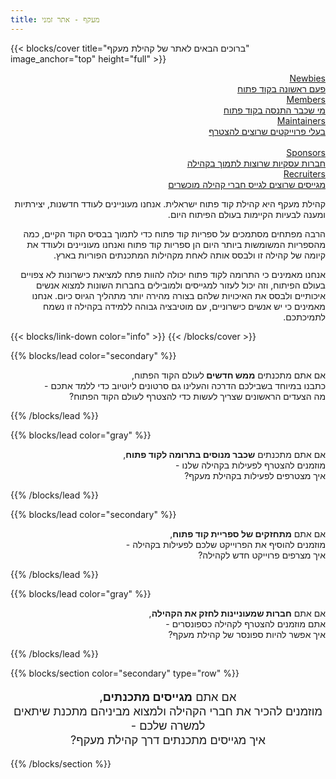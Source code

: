 ```yaml
---
title: מעקף - אתר זמני
---
```


{{< blocks/cover title="ברוכים הבאים לאתר של קהילת מעקף" image_anchor="top" height="full" >}}

<div dir="rtl">
  <a class="btn btn-lg btn-primary me-3 mb-4" href="/docs/">
    Newbies<br>
    פעם ראשונה בקוד פתוח<br>
    <i class="fas fa-arrow-alt-circle-left ms-2"></i>
  </a>

  <a class="btn btn-lg btn-primary me-3 mb-4" href="/docs/">
    Members<br>
  מי שכבר התנסה בקוד פתוח<br>
    <i class="fas fa-arrow-alt-circle-left ms-2"></i>
  </a>

  <a class="btn btn-lg btn-primary me-3 mb-4" href="/docs/">
    Maintainers<br>
  בעלי פרוייקטים שרוצים להצטרף<br>
    <i class="fas fa-arrow-alt-circle-left ms-2"></i>
  </a>
    
  <br>
  
  <a class="btn btn-lg btn-primary me-3 mb-4" href="/docs/">
    Sponsors<br>
  חברות עסקיות שרוצות לתמוך בקהילה<br>
    <i class="fas fa-arrow-alt-circle-left ms-2"></i>
    <a class="btn btn-lg btn-primary me-3 mb-4" href="/docs/">
    Recruiters<br>
  מגייסים שרוצים לגייס חברי קהילה מוכשרים<br>
    <i class="fas fa-arrow-alt-circle-left ms-2"></i>
  </a>

קהילת מעקף היא קהילת קוד פתוח ישראלית. אנחנו מעוניינים לעודד חדשנות, יצירתיות ומענה לבעיות הקיימות בעולם הפיתוח היום.

הרבה מפתחים מסתמכים על ספריות קוד פתוח כדי לתמוך בבסיס הקוד הקיים, כמה מהספריות המשומשות ביותר היום הן ספריות קוד פתוח ואנחנו מעוניינים ולעודד את קיומה של קהילה זו ולבסס אותה לאחת מקהילות המתכנתים הפוריות בארץ.

אנחנו מאמינים כי התרומה לקוד פתוח יכולה להוות פתח למציאת כישרונות לא צפויים בעולם הפיתוח, וזה יכול לעזור למגייסים ולמובילים בחברות השונות למצוא אנשים איכותיים ולבסס את האיכויות שלהם בצורה מהירה יותר מתהליך הגיוס כיום. אנחנו מאמינים כי יש אנשים כישרוניים, עם מוטיבציה גבוהה ללמידה בקהילה זו נשמח לתמיכתכם.

</div>

{{< blocks/link-down color="info" >}}
{{< /blocks/cover >}}

{{% blocks/lead color="secondary" %}}
<div dir="rtl">

אם אתם מתכנתים <b>ממש חדשים </b> לעולם הקוד הפתוח, <br> 
כתבנו במיוחד בשבילכם הדרכה והעלינו גם סרטונים ליוטיוב כדי ללמד אתכם - <br>
מה הצעדים הראשונים שצריך לעשות כדי להצטרף לעולם הקוד הפתוח?

</div>
{{% /blocks/lead %}}

{{% blocks/lead color="gray" %}}
<div dir="rtl">

אם אתם מתכנתים <b>שכבר מנוסים בתרומה לקוד פתוח</b>, <br> 
מוזמנים להצטרף לפעילות בקהילה שלנו - <br>
איך מצטרפים לפעילות בקהילת מעקף?
</div>

{{% /blocks/lead %}}

{{% blocks/lead color="secondary" %}}
<div dir="rtl">

אם אתם <b>מתחזקים של ספריית קוד פתוח</b>, <br> 
מוזמנים להוסיף את הפרוייקט שלכם לפעילות בקהילה - <br>
איך מצרפים פרוייקט חדש לקהילה?
</div>

{{% /blocks/lead %}}

{{% blocks/lead color="gray" %}}
<div dir="rtl">

אם אתם <b>חברות שמעוניינות לחזק את הקהילה</b>, <br>
אתם מוזמנים להצטרף לקהילה כספונסרים - <br>
איך אפשר להיות ספונסר של קהילת מעקף?
</div>

{{% /blocks/lead %}}

{{% blocks/section color="secondary" type="row" %}}

<div dir = "rtl"  style ="text-align: center; font-size: 130%">

אם אתם <b>מגייסים מתכנתים</b>, <br>
מוזמנים להכיר את חברי הקהילה ולמצוא מביניהם מתכנת שיתאים למשרה שלכם - <br>
איך מגייסים מתכנתים דרך קהילת מעקף?
</div>
{{% /blocks/section %}}